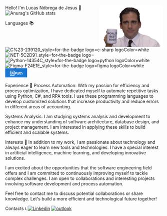 Hello! I'm Lucas Nóbrega de Jesus 👋
<img width='40%' align='right' src='Imagens\Best_boss.gif'></img>
![Anurag's GitHub stats](https://github-readme-stats.vercel.app/api?username=LucasN-tech&show_icons=true&theme=radical)

Languages 📚

![C%23-239120_style=for-the-badge logo=c-sharp logoColor=white](https://github.com/LucasN-tech/LucasN-tech/assets/124197639/08c4adb2-ff06-4338-b321-6b80d8ab3d69)
![NET-5C2D91_style=for-the-badge logo=](https://github.com/LucasN-tech/LucasN-tech/assets/124197639/42c7c619-7523-4ea3-b70d-777fab55894f)
![Python-14354C_style=for-the-badge logo=python logoColor=white](https://github.com/LucasN-tech/LucasN-tech/assets/124197639/499058e9-0b6d-4eb5-a555-f4b6d9a5173d)
![Figma-F24E1E_style=for-the-badge logo=figma logoColor=white](https://github.com/LucasN-tech/LucasN-tech/assets/124197639/3c57d351-3e45-456d-b879-49b130a91df3)
<img width='70px' src='./Imagens/uipath3.png'>

Experience 🚀
Process Automation: With my passion for efficiency and process optimization, I have dedicated myself to automate repetitive tasks using Python, C#, and RPA tools. I use these programming languages to develop customized solutions that increase productivity and reduce errors in different areas of accounting.

Systems Analysis: I am studying systems analysis and development to enhance my understanding of software architecture, database design, and project management. I am interested in applying these skills to build efficient and scalable systems.

Interests 📖
In addition to my work, I am passionate about technology and always eager to learn new tools and technologies. I have a special interest in artificial intelligence, machine learning, and developing innovative solutions.

I am excited about the opportunities that the software engineering field offers and I am committed to continuously improving myself to tackle complex challenges. I am open to collaborations and interesting projects involving software development and process automation.

Feel free to contact me to discuss potential collaborations or share knowledge. Let's build a more efficient and technological future together!

Contacts 📞
[![Linkedin](https://img.shields.io/badge/LinkedIn-0077B5?style=for-the-badge&logo=linkedin&logoColor=white)](https://www.linkedin.com/in/lucasnóbrega/)
[![outlook](https://img.shields.io/badge/Microsoft_Outlook-0078D4?style=for-the-badge&logo=microsoft-outlook&logoColor=white)](mailto:lucasnd@outlook.com)




